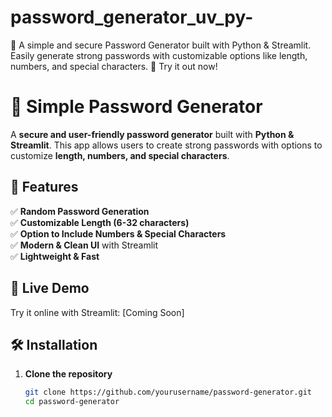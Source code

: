 # password_generator_uv_py-
🔐 A simple and secure Password Generator built with Python &amp; Streamlit. Easily generate strong passwords with customizable options like length, numbers, and special characters. 🚀 Try it out now!

# 🔐 Simple Password Generator

A **secure and user-friendly password generator** built with **Python & Streamlit**. This app allows users to create strong passwords with options to customize **length, numbers, and special characters**.

## 🚀 Features
✅ **Random Password Generation**  
✅ **Customizable Length (6-32 characters)**  
✅ **Option to Include Numbers & Special Characters**  
✅ **Modern & Clean UI** with Streamlit  
✅ **Lightweight & Fast**

## 🎥 Live Demo
Try it online with Streamlit: [Coming Soon]

## 🛠 Installation
1. **Clone the repository**  
   ```bash
   git clone https://github.com/yourusername/password-generator.git
   cd password-generator
